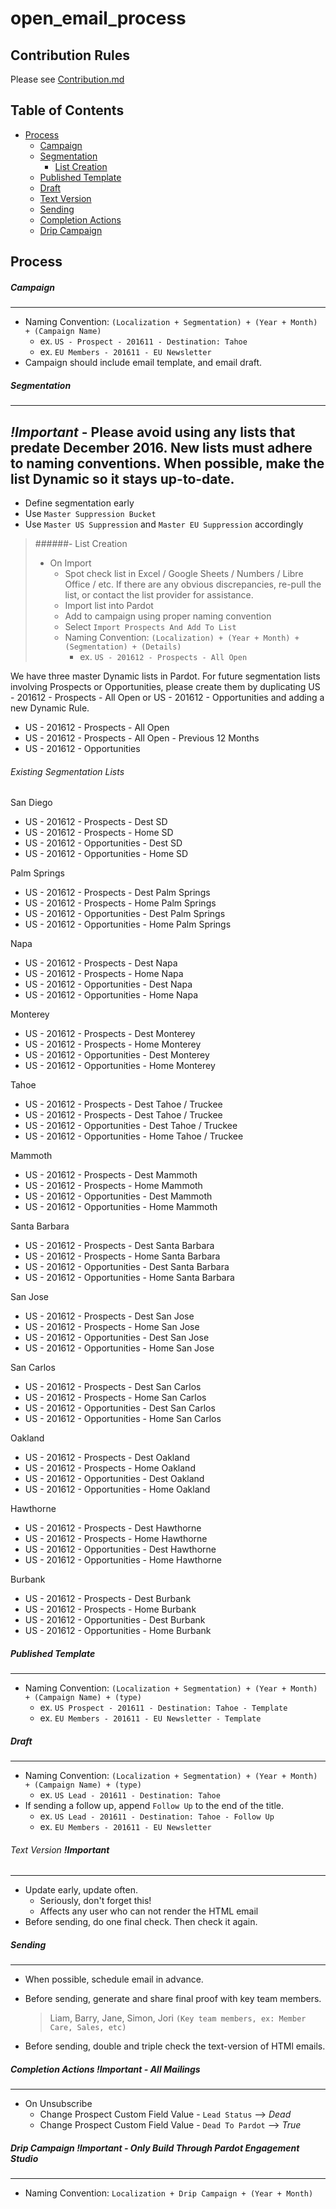 # open_email_process

## Contribution Rules
Please see [Contribution.md](/CONTRIBUTING.md)

## Table of Contents
- [Process](/process/)
	- [Campaign](/process/campaign.md)
	- [Segmentation](/process/segmentation.md)
		- [List Creation](/process/segmentation.md)
	- [Published Template](/process/template.md)
	- [Draft](/process/draft.md)
  	- [Text Version](/process/template.md)
	- [Sending](/process/sending.md)
	- [Completion Actions](/process/completion_action.md)
	- [Drip Campaign](/process/drip.md)

## Process

##### Campaign
---
- Naming Convention: `(Localization + Segmentation) + (Year + Month) + (Campaign Name)`
	- ex. `US - Prospect - 201611 - Destination: Tahoe`
	- ex. `EU Members - 201611 - EU Newsletter`
- Campaign should include email template, and email draft.

##### Segmentation
---
***!Important*** - Please avoid using any lists that predate December 2016. New lists must adhere to naming conventions. When possible, make the list Dynamic so it stays up-to-date.
---
- Define segmentation early
- Use `Master Suppression Bucket`
- Use `Master US Suppression` and `Master EU Suppression` accordingly

> ######- List Creation
> - On Import
>	- Spot check list in Excel / Google Sheets / Numbers / Libre Office / etc. If there are any obvious discrepancies, re-pull the list, or contact the list provider for assistance.
>	- Import list into Pardot
>	- Add to campaign using proper naming convention
>	- Select `Import Prospects And Add To List`
>	- Naming Convention: `(Localization) + (Year + Month) + (Segmentation) + (Details)`
>		-  ex. `US - 201612 - Prospects - All Open`

We have three master Dynamic lists in Pardot. For future segmentation lists involving Prospects or Opportunities, please create them by duplicating US - 201612 - Prospects - All Open or US - 201612 - Opportunities and adding a new Dynamic Rule.

- US - 201612 - Prospects - All Open
- US - 201612 - Prospects - All Open - Previous 12 Months
- US - 201612 - Opportunities 

###### Existing Segmentation Lists
San Diego
- US - 201612 - Prospects - Dest SD
- US - 201612 - Prospects - Home SD
- US - 201612 - Opportunities - Dest SD
- US - 201612 - Opportunities - Home SD

Palm Springs
- US - 201612 - Prospects - Dest Palm Springs
- US - 201612 - Prospects - Home Palm Springs
- US - 201612 - Opportunities - Dest Palm Springs
- US - 201612 - Opportunities - Home Palm Springs

Napa
- US - 201612 - Prospects - Dest Napa
- US - 201612 - Prospects - Home Napa
- US - 201612 - Opportunities - Dest Napa
- US - 201612 - Opportunities - Home Napa

Monterey
- US - 201612 - Prospects - Dest Monterey
- US - 201612 - Prospects - Home Monterey
- US - 201612 - Opportunities - Dest Monterey
- US - 201612 - Opportunities - Home Monterey

Tahoe
- US - 201612 - Prospects - Dest Tahoe / Truckee
- US - 201612 - Prospects - Dest Tahoe / Truckee
- US - 201612 - Opportunities - Dest Tahoe / Truckee
- US - 201612 - Opportunities - Home Tahoe / Truckee

Mammoth
- US - 201612 - Prospects - Dest Mammoth
- US - 201612 - Prospects - Home Mammoth
- US - 201612 - Opportunities - Dest Mammoth
- US - 201612 - Opportunities - Home Mammoth

Santa Barbara
- US - 201612 - Prospects - Dest Santa Barbara
- US - 201612 - Prospects - Home Santa Barbara
- US - 201612 - Opportunities - Dest Santa Barbara
- US - 201612 - Opportunities - Home Santa Barbara

San Jose
- US - 201612 - Prospects - Dest San Jose
- US - 201612 - Prospects - Home San Jose
- US - 201612 - Opportunities - Dest San Jose
- US - 201612 - Opportunities - Home San Jose

San Carlos
- US - 201612 - Prospects - Dest San Carlos
- US - 201612 - Prospects - Home San Carlos
- US - 201612 - Opportunities - Dest San Carlos
- US - 201612 - Opportunities - Home San Carlos

Oakland
- US - 201612 - Prospects - Dest Oakland
- US - 201612 - Prospects - Home Oakland
- US - 201612 - Opportunities - Dest Oakland
- US - 201612 - Opportunities - Home Oakland

Hawthorne
- US - 201612 - Prospects - Dest Hawthorne
- US - 201612 - Prospects - Home Hawthorne
- US - 201612 - Opportunities - Dest Hawthorne
- US - 201612 - Opportunities - Home Hawthorne

Burbank
- US - 201612 - Prospects - Dest Burbank
- US - 201612 - Prospects - Home Burbank
- US - 201612 - Opportunities - Dest Burbank
- US - 201612 - Opportunities - Home Burbank


##### Published Template
---
- Naming Convention: `(Localization + Segmentation) + (Year + Month) + (Campaign Name) + (type)`
	- ex. `US Prospect - 201611 - Destination: Tahoe - Template`
	- ex. `EU Members - 201611 - EU Newsletter - Template`

##### Draft
---
- Naming Convention: `(Localization + Segmentation) + (Year + Month) + (Campaign Name) + (type)`
	-  ex. `US Lead - 201611 - Destination: Tahoe`
- If sending a follow up, append `Follow Up` to the end of the title.
	- ex. `US Lead - 201611 - Destination: Tahoe - Follow Up`
	- ex. `EU Members - 201611 - EU Newsletter`

###### Text Version ***!Important***
---
- Update early, update often.
	- Seriously, don't forget this!
	- Affects any user who can not render the HTML email
- Before sending, do one final check. Then check it again.

##### Sending
---
- When possible, schedule email in advance.
- Before sending, generate and share final proof with key team members.

	> Liam, Barry, Jane, Simon, Jori `(Key team members, ex: Member Care, Sales, etc) `

- Before sending, double and triple check the text-version of HTMl emails.

##### Completion Actions ***!Important - All Mailings***
---
- On Unsubscribe
	- Change Prospect Custom Field Value - `Lead Status` --> *Dead*
	- Change Prospect Custom Field Value - `Dead To Pardot` --> *True*

##### Drip Campaign ***!Important - Only Build Through Pardot Engagement Studio***
---
- Naming Convention: `Localization + Drip Campaign + (Year + Month)`
